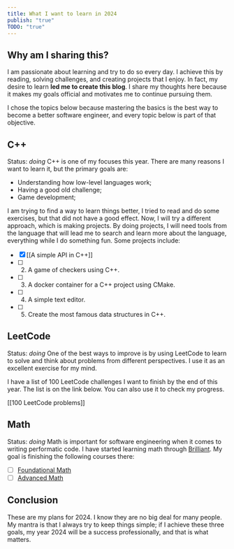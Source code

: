 ```yaml
---
title: What I want to learn in 2024
publish: "true"
TODO: "true"
---
```

## Why am I sharing this?

I am passionate about learning and try to do so every day. I achieve this by reading, solving challenges, and creating projects that I enjoy. In fact, my desire to learn **led me to create this blog**. I share my thoughts here because it makes my goals official and motivates me to continue pursuing them.

I chose the topics below because mastering the basics is the best way to become a better software engineer, and every topic below is part of that objective.

## C++
Status: *doing*
C++ is one of my focuses this year. There are many reasons I want to learn it, but the primary goals are:

- Understanding how low-level languages work;
- Having a good old challenge;
- Game development;

I am trying to find a way to learn things better, I tried to read and do some exercises, but that did not have a good effect. Now, I will try a different approach, which is making projects. By doing projects, I will need tools from the language that will lead me to search and learn more about the language, everything while I do something fun. Some projects include:

- [x] [[A simple API in C++]]
- [ ] 2. A game of checkers using C++.
- [ ] 3. A docker container for a C++ project using CMake.
- [ ] 4. A simple text editor.
- [ ] 5. Create the most famous data structures in C++.

## LeetCode
Status: *doing*
One of the best ways to improve is by using LeetCode to learn to solve and think about problems from different perspectives. I use it as an excellent exercise for my mind.

I have a list of 100 LeetCode challenges I want to finish by the end of this year. The list is on the link below. You can also use it to check my progress.

[[100 LeetCode problems]]

## Math
Status: *doing*
Math is important for software engineering when it comes to writing performatic code. I have started learning math through [Brilliant](https://brilliant.org/). My goal is finishing the following courses there:
- [ ] [Foundational Math](https://brilliant.org/levels/foundational-math/) 
- [ ] [Advanced Math](https://brilliant.org/levels/advanced-math/)
## Conclusion

These are my plans for 2024. I know they are no big deal for many people. My mantra is that I always try to keep things simple; if I achieve these three goals, my year 2024 will be a success professionally, and that is what matters.
